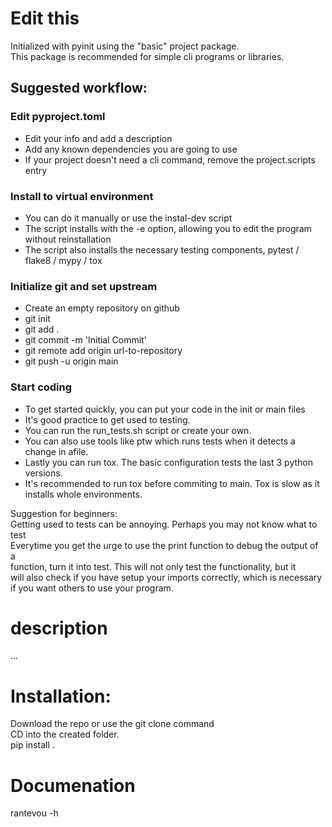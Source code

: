 # Edit this
Initialized with pyinit using the "basic" project package.<br>
This package is recommended for simple cli programs or libraries.<br>


## Suggested workflow:

### Edit pyproject.toml 
* Edit your info and add a description
* Add any known dependencies you are going to use
* If your project doesn't need a cli command, remove the project.scripts entry

### Install to virtual environment
* You can do it manually or use the instal-dev script
* The script installs with the -e option, allowing you to edit the program without reinstallation
* The script also installs the necessary testing components, pytest / flake8 / mypy / tox

### Initialize git and set upstream
* Create an empty repository on github
* git init
* git add .
* git commit -m 'Initial Commit'
* git remote add origin url-to-repository
* git push -u origin main

### Start coding
* To get started quickly, you can put your code in the init or main files
* It's good practice to get used to testing.
* You can run the run_tests.sh script or create your own.
* You can also use tools like ptw which runs tests when it detects a change in afile.
* Lastly you can run tox. The basic configuration tests the last 3 python versions.
* It's recommended to run tox before commiting to main. Tox is slow as it installs whole environments.

Suggestion for beginners:<br>
Getting used to tests can be annoying. Perhaps you may not know what to test<br>
Everytime you get the urge to use the print function to debug the output of a<br>
function, turn it into test. This will not only test the functionality, but it<br>
will also check if you have setup your imports correctly, which is necessary<br>
if you want others to use your program. 


# description
...

# Installation:
Download the repo or use the git clone command<br>
CD into the created folder.<br>
pip install .

# Documenation
rantevou -h